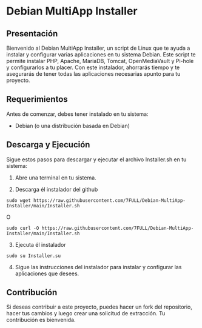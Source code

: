 # Debian MultiApp Installer

## Presentación
Bienvenido al Debian MultiApp Installer, un script de Linux que te ayuda a instalar y configurar varias aplicaciones en tu sistema Debian. Este script te permite instalar PHP, Apache, MariaDB, Tomcat, OpenMediaVault y Pi-hole y configurarlos a tu placer. Con este instalador, ahorrarás tiempo y te asegurarás de tener todas las aplicaciones necesarias apunto para tu proyecto.

## Requerimientos
Antes de comenzar, debes tener instalado en tu sistema:

- Debian (o una distribución basada en Debian)

## Descarga y Ejecución
Sigue estos pasos para descargar y ejecutar el archivo Installer.sh en tu sistema:

1. Abre una terminal en tu sistema.

2. Descarga él instalador del github
```
sudo wget https://raw.githubusercontent.com/7FULL/Debian-MultiApp-Installer/main/Installer.sh
```
O
```
sudo curl -O https://raw.githubusercontent.com/7FULL/Debian-MultiApp-Installer/main/Installer.sh
```
3. Ejecuta él instalador 
```
sudo su Installer.su
```
4. Sigue las instrucciones del instalador para instalar y configurar las aplicaciones que desees.

## Contribución
Si deseas contribuir a este proyecto, puedes hacer un fork del repositorio, hacer tus cambios y luego crear una solicitud de extracción. Tu contribución es bienvenida.
